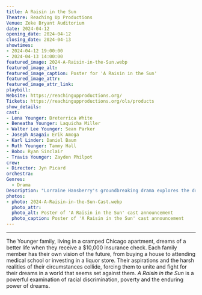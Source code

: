 ```yaml
---
title: A Raisin in the Sun
Theatre: Reaching Up Productions
Venue: Zeke Bryant Auditorium
date: 2024-04-12
opening_date: 2024-04-12
closing_date: 2024-04-13
showtimes:
- 2024-04-12 19:00:00
- 2024-04-13 14:00:00
featured_image: 2024-A-Raisin-in-the-Sun.webp
featured_image_alt: 
featured_image_caption: Poster for 'A Raisin in the Sun'
featured_image_attr: 
featured_image_attr_link: 
playbill:
Website: https://reachingupproductions.org/
Tickets: https://reachingupproductions.org/ols/products
show_details: 
cast:
- Lena Younger: Breterrica White
- Beneatha Younger: Laquicha Miller
- Walter Lee Younger: Sean Parker
- Joseph Asagai: Erik Amoga
- Karl Linder: Daniel Baum
- Ruth Younger: Tammy Hall
- Bobo: Ryan Sinclair
- Travis Younger: Zayden Philpot
crew:
- Director: Jyn Picard
orchestra:
Genres:
  - Drama
Description: "Lorraine Hansberry's groundbreaking drama explores the dreams and struggles of the Younger family in 1950s Chicago."
photos:
- photo: 2024-A-Raisin-in-the-Sun-Cast.webp
  photo_attr: 
  photo_alt: Poster of 'A Raisin in the Sun' cast announcement
  photo_caption: Poster of 'A Raisin in the Sun' cast announcement
---
```

---
The Younger family, living in a cramped Chicago apartment, dreams of a better life when they receive a $10,000 insurance check. Each family member has their own vision of the future, from buying a house to attending medical school or investing in a liquor store. Their aspirations and the harsh realities of their circumstances collide, forcing them to unite and fight for their dreams in a world that seems set against them. *A Raisin in the Sun* is a powerful examination of racial discrimination, poverty and the enduring power of dreams.